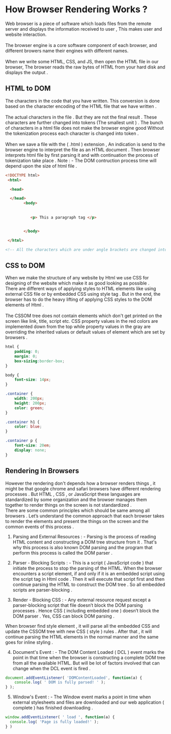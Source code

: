 # How Browser Rendering Works ?
Web browser is a piece of software which loads files from the remote server and displays the information received to user , This makes user and website interaction. \
\
The browser engine is a core software component of each browser, and different browers name their engines with different names. \
\
When we write some HTML, CSS, and JS, then open the HTML file in our browser, The browser reads the raw bytes of HTML from your hard disk and displays the output .

## HTML to DOM
The characters in the code that you have written. This conversion is done based on the character encoding of the HTML file that we have written . \
\
The actual characters in the file . But they are not the final result . These characters are further changed into tokens (The smallest unit ) . The bunch of characters in a html file does not make the browser engine good Without the tokenization process each character is changed into token . \
\
When we save a file with the ( .html ) extension , An indication is send to the browser engine to interpret the file as an HTML document . Then browser interprets html file by first parsing it and with continuation the process of  tokenization take place .
Note : - The DOM contruction process time will depend upon the size of html file . 

```html
<!DOCTYPE html>
 <html>

  <head>

  </head>
        <body>
    
    
           <p> This a paragraph tag </p>


        </body>

 </html>

<!-- All the characters which are under angle brackets are changed into tokens .   -->
```
## CSS to DOM
When we make the structure of any website by Html we use CSS for designing of the website which make it as good looking as possible .
\
There are different ways of applying styles to HTML elements like using external CSS file or by embedded CSS using style tag . But in the end, the browser has to do the heavy lifting of applying CSS styles to the DOM elements of Html . \
\
The CSSOM tree does not contain elements which don't get printed on the screen like link, title, script etc. CSS property values in the red colors are implemented down from the top while property values in the gray are overriding the inherited values or default values of element which are set by browsers .

```css
html {
    padding: 0;
    margin: 0;
    box-sizing:border-box;
}

body {
    font-size: 14px;
}

.container {
    width: 200px;
    height: 200px;
    color: green;
}

.container h1 {
    color: blue;
}

.container p {
    font-size: 20em;
    display: none;
}

```

## Rendering In Browsers
However the rendering don't depends how a browser renders things , it might be that google chrome and safari browsers have different rendering processes . But HTML , CSS , or JavaScript these languages are standardized by some organization  and the browser manages them together to render things on the screen is not standardized . 
\
There are some common principles which should be same among all browsers . Let’s understand the common approach that each browser takes to render the elements and present the things on the screen and the common events of this process .

1. Parsing and External Resources : - Parsing is the process of reading HTML content and constructing a DOM tree structure from it . That's why this process is also known DOM parsing and the program that perform this process is called the DOM parser .

2. Parser - Blocking Scripts : - This is a script ( JavaScript code ) that initiate the process to stop the parsing of the HTML. When the browser encounters a script element, if and only if it is an embedded script using the script tag in Html code . Then it will execute that script first and then continue parsing the HTML to construct the DOM tree . So all embedded scripts are parser-blocking .

3. Render - Blocking CSS : - Any external resource request except a parser-blocking script that file doesn’t block the DOM parsing processes . Hence CSS ( including embedded one ) doesn’t block the DOM parser . Yes, CSS can block DOM parsing . 
<p> When browser find style element , it will parse all the embedded CSS and update the CSSOM tree with new CSS ( style ) rules . After that , it will continue parsing the HTML elements in the normal manner and the same goes for inline styling .  </p>

4. Document's Event : - The DOM Content Loaded ( DCL ) event marks the point in that time when the browser is constructing a complete DOM tree from all the available HTML. But will be lot of factors involved that can change when the DCL event is fired .
```js
document.addEventListener( 'DOMContentLoaded', function(a) {
    console.log( ' DOM is fully parsed! ' );
} );

```

5. Window's Event : - The Window event marks a point in time when external stylesheets and files are downloaded and our web application ( complete ) has finished downloading .
```js
window.addEventListener( ' load ', function(a) {
  console.log( 'Page is fully loaded!' );
} )

```
